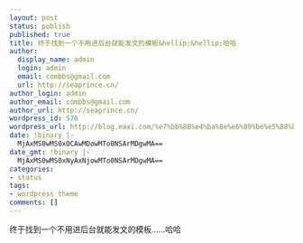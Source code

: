 ```yaml
---
layout: post
status: publish
published: true
title: 终于找到一个不用进后台就能发文的模板&hellip;&hellip;哈哈
author:
  display_name: admin
  login: admin
  email: combbs@gmail.com
  url: http://seaprince.cn/
author_login: admin
author_email: combbs@gmail.com
author_url: http://seaprince.cn/
wordpress_id: 576
wordpress_url: http://blog.eaxi.com/%e7%bb%88%e4%ba%8e%e6%89%be%e5%88%b0%e4%b8%80%e4%b8%aa%e4%b8%8d%e7%94%a8%e8%bf%9b%e5%90%8e%e5%8f%b0%e5%b0%b1%e8%83%bd%e5%8f%91%e6%96%87%e7%9a%84%e6%a8%a1%e6%9d%bf%e2%80%a6%e2%80%a6%e5%93%88%e5%93%88/
date: !binary |-
  MjAxMS0wMS0xOCAwMDowMTo0NSArMDgwMA==
date_gmt: !binary |-
  MjAxMS0wMS0xNyAxNjowMTo0NSArMDgwMA==
categories:
- status
tags:
- wordpress theme
comments: []
---
```

<p>终于找到一个不用进后台就能发文的模板&hellip;&hellip;哈哈</p>

